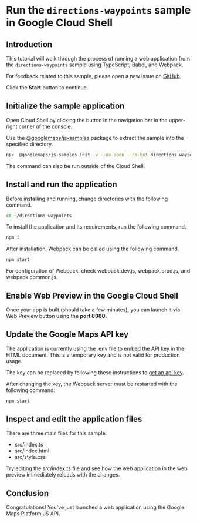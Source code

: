 # Run the `directions-waypoints` sample in Google Cloud Shell

<walkthrough-tutorial-duration duration="10"/>

## Introduction

This tutorial will walk through the process of running a web application from
the `directions-waypoints` sample using TypeScript, Babel, and Webpack.

For feedback related to this sample, please open a new issue on
[GitHub](https://github.com/googlemaps/js-samples/issues).

Click the **Start** button to continue.

## Initialize the sample application

Open Cloud Shell by clicking the
<walkthrough-cloud-shell-icon></walkthrough-cloud-shell-icon> button in the
navigation bar in the upper-right corner of the console.

Use the [@googlemaps/js-samples](https://www.npmjs.com/package/@googlemaps/js-samples) package to
extract the sample into the specified directory.

```bash
npx  @googlemaps/js-samples init -v --no-open --no-hot directions-waypoints ~/directions-waypoints
```

The command can also be run outside of the Cloud Shell.

## Install and run the application

Before installing and running, change directories with the following command.

```bash
cd ~/directions-waypoints
```

To install the application and its requirements, run the following command.

```bash
npm i
```

After installation, Webpack can be called using the following command.

```bash
npm start
```

For configuration of Webpack, check
<walkthrough-editor-open-file filePath="directions-waypoints/webpack.dev.js">webpack.dev.js</walkthrough-editor-open-file>,
<walkthrough-editor-open-file filePath="directions-waypoints/webpack.prod.js">webpack.prod.js</walkthrough-editor-open-file>,
and
<walkthrough-editor-open-file filePath="directions-waypoints/webpack.common.js">webpack.common.js</walkthrough-editor-open-file>.

## Enable Web Preview in the Google Cloud Shell

Once your app is built (should take a few minutes), you can launch it via
<walkthrough-spotlight-pointer target="cloudshell" spotlightId="devshell-web-preview-button">Web
Preview button</walkthrough-spotlight-pointer> using the **port 8080**.

## Update the Google Maps API key

The application is currently using the
<walkthrough-editor-open-file filePath="directions-waypoints/.env">.env</walkthrough-editor-open-file>
file to embed the API key in the HTML document. This is a temporary key and is
not valid for production usage.

The key can be replaced by following these instructions to
[get an api key](https://developers.google.com/maps/documentation/javascript/get-api-key).

After changing the key, the Webpack server must be restarted with the following
command:

```bash
npm start
```

## Inspect and edit the application files

There are three main files for this sample:

*   <walkthrough-editor-open-file filePath="directions-waypoints/src/index.ts">src/index.ts</walkthrough-editor-open-file>
*   <walkthrough-editor-open-file filePath="directions-waypoints/src/index.html">src/index.html</walkthrough-editor-open-file>
*   <walkthrough-editor-open-file filePath="directions-waypoints/src/style.css">src/style.css</walkthrough-editor-open-file>

Try editing the <walkthrough-editor-open-file filePath="directions-waypoints/src/index.ts">src/index.ts</walkthrough-editor-open-file> file and see how the web application in the web preview immediately reloads with the changes.

## Conclusion

<walkthrough-conclusion-trophy></walkthrough-conclusion-trophy>

Congratulations! You've just launched a web application using the Google Maps
Platform JS API.
